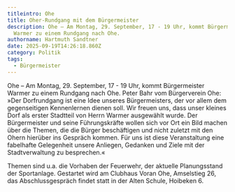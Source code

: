 ```yaml
---
titleintro: Ohe
title: Oher-Rundgang mit dem Bürgermeister
description: Ohe – Am Montag, 29. September, 17 - 19 Uhr, kommt Bürgermeister
  Warmer zu einem Rundgang nach Ohe.
authorname: Hartmuth Sandtner
date: 2025-09-19T14:26:18.860Z
category: Politik
tags:
  - Bürgermeister
---
```

Ohe – Am Montag, 29. September, 17 - 19 Uhr, kommt Bürgermeister Warmer zu einem Rundgang nach Ohe. Peter Bahr vom Bürgerverein Ohe: »Der Dorfrundgang ist eine Idee unseres Bürgermeisters, der vor allem dem gegenseitigen Kennenlernen dienen soll. Wir freuen uns, dass unser kleines Dorf als erster Stadtteil von Herrn Warmer ausgewählt wurde. Der Bürgermeister und seine Führungskräfte wollen sich vor Ort ein Bild machen über die Themen, die die Bürger beschäftigen und nicht zuletzt mit den Ohern hierüber ins Gespräch kommen. Für uns ist diese Veranstaltung eine fabelhafte Gelegenheit unsere Anliegen, Gedanken und Ziele mit der Stadtverwaltung zu besprechen.«

Themen sind u.a. die Vorhaben der Feuerwehr, der aktuelle Planungsstand der Sportanlage. Gestartet wird am Clubhaus Voran Ohe, Amselstieg 26, das Abschlussgespräch findet statt in der Alten Schule, Hoibeken 6.